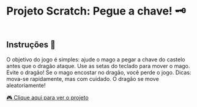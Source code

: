 # Projeto Scratch: Pegue a chave! 🗝
<img scr="scratch.png">

## Instruções 👀
O objetivo do jogo é simples: ajude o mago a pegar a chave do castelo antes que o dragão ataque.
Use as setas do teclado para mover o mago.
Evite o dragão! Se o mago encostar no dragão, você perde o jogo.
Dicas: mova-se rapidamente, mas com cuidado. O dragão se move aleatoriamente!

<a href="https://scratch.mit.edu/projects/1070382662/" title="View now"> 🎮 Clique aqui para ver o projeto</a>

